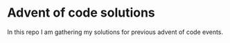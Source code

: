 # Advent of code solutions

In this repo I am gathering my solutions for previous advent of code events.
